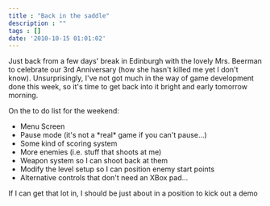 ```yaml
---
title : "Back in the saddle"
description : ""
tags : []
date: '2010-10-15 01:01:02'
---
```


Just back from a few days' break in Edinburgh with the lovely Mrs. Beerman to celebrate our 3rd Anniversary (how she hasn't killed me yet I don't know). Unsurprisingly, I've not got much in the way of game development done this week, so it's time to get back into it bright and early tomorrow morning.

On the to do list for the weekend:
<ul>
<li>Menu Screen</li>
<li>Pause mode (it's not a *real* game if you can't pause...)</li>
<li>Some kind of scoring system</li>
<li>More enemies (i.e. stuff that shoots at me)</li>
<li>Weapon system so I can shoot back at them</li>
<li>Modify the level setup so I can position enemy start points</li>
<li>Alternative controls that don't need an XBox pad...</li>
</ul>


If I can get that lot in, I should be just about in a position to kick out a demo

<!--more-->